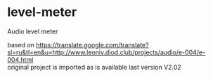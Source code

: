 # level-meter
Audio level meter

based on https://translate.google.com/translate?sl=ru&tl=en&u=http://www.leoniv.diod.club/projects/audio/e-004/e-004.html  
original project is imported as is available last version V2.02
